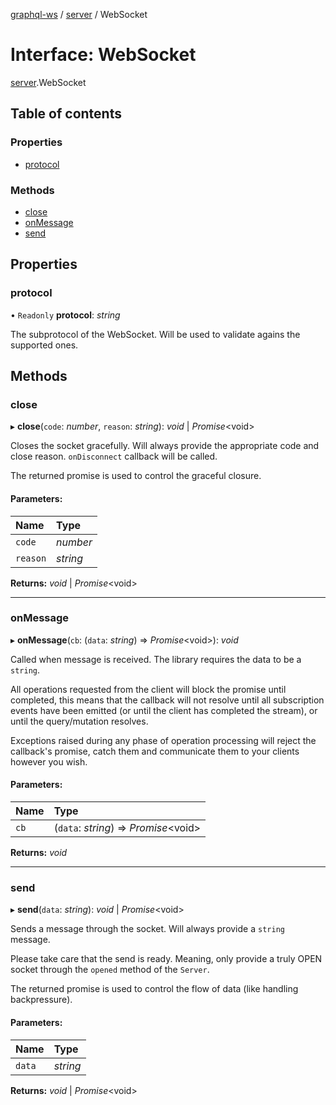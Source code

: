 [graphql-ws](../README.md) / [server](../modules/server.md) / WebSocket

# Interface: WebSocket

[server](../modules/server.md).WebSocket

## Table of contents

### Properties

- [protocol](server.websocket.md#protocol)

### Methods

- [close](server.websocket.md#close)
- [onMessage](server.websocket.md#onmessage)
- [send](server.websocket.md#send)

## Properties

### protocol

• `Readonly` **protocol**: *string*

The subprotocol of the WebSocket. Will be used
to validate agains the supported ones.

## Methods

### close

▸ **close**(`code`: *number*, `reason`: *string*): *void* \| *Promise*<void\>

Closes the socket gracefully. Will always provide
the appropriate code and close reason. `onDisconnect`
callback will be called.

The returned promise is used to control the graceful
closure.

#### Parameters:

| Name | Type |
| :------ | :------ |
| `code` | *number* |
| `reason` | *string* |

**Returns:** *void* \| *Promise*<void\>

___

### onMessage

▸ **onMessage**(`cb`: (`data`: *string*) => *Promise*<void\>): *void*

Called when message is received. The library requires the data
to be a `string`.

All operations requested from the client will block the promise until
completed, this means that the callback will not resolve until all
subscription events have been emitted (or until the client has completed
the stream), or until the query/mutation resolves.

Exceptions raised during any phase of operation processing will
reject the callback's promise, catch them and communicate them
to your clients however you wish.

#### Parameters:

| Name | Type |
| :------ | :------ |
| `cb` | (`data`: *string*) => *Promise*<void\> |

**Returns:** *void*

___

### send

▸ **send**(`data`: *string*): *void* \| *Promise*<void\>

Sends a message through the socket. Will always
provide a `string` message.

Please take care that the send is ready. Meaning,
only provide a truly OPEN socket through the `opened`
method of the `Server`.

The returned promise is used to control the flow of data
(like handling backpressure).

#### Parameters:

| Name | Type |
| :------ | :------ |
| `data` | *string* |

**Returns:** *void* \| *Promise*<void\>
